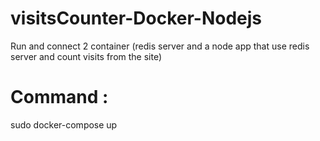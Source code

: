# visitsCounter-Docker-Nodejs
Run and connect 2 container (redis server and a node app that use redis server and count visits from the site)
# Command :
sudo docker-compose up